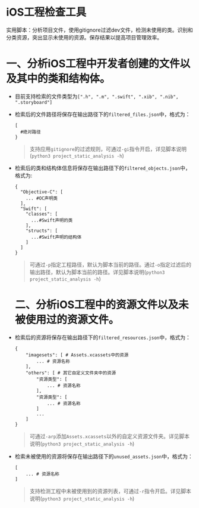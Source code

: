 # iOS工程检查工具

实用脚本：分析项目文件，使用gitignore过滤dev文件，检测未使用的类。识别和分类资源，突出显示未使用的资源。保存结果以提高项目管理效率。

# 一、分析iOS工程中开发者创建的文件以及其中的类和结构体。
- 目前支持检索的文件类型为`[".h", ".m", ".swift", ".xib", ".nib", ".storyboard"]`
- 检索后的文件路径将保存在输出路径下的`filtered_files.json`中，格式为：

  ```
  [
  	#绝对路径
  }
  ```
  
	> 支持应用`gitignore`的过滤规则，可通过`-gi`指令开启，详见脚本说明(`python3 project_static_analysis -h`)

- 检索后的类和结构体信息将保存在输出路径下的`filtered_objects.json`中，格式为:

  ```
  {
    "Objective-C": [
      ... #OC声明类
    ],
    "Swift": [
      "classes": [
        ...#Swift声明的类
      ],
      "structs": [
        ...#Swift声明的结构体
      ]
    ]
  }
  ```
  
  > 可通过`-p`指定工程路径，默认为脚本当前的路径。通过`-o`指定过滤后的输出路径，默认为脚本当前的路径。详见脚本说明(`python3 project_static_analysis -h`)
  
  
  # 二、分析iOS工程中的资源文件以及未被使用过的资源文件。
  
- 检索后的资源将保存在输出路径下的`filtered_resources.json`中，格式为：

	```
	{
		"imagesets": [ # Assets.xcassets中的资源
			... # 资源名称
		],
		"others": [ # 其它自定义文件夹中的资源
			"资源类型": [
				... # 资源名称
			],
			"资源类型": [
				... # 资源名称
			]
			...
		]
	}
	```

	> 可通过`-arp`添加`Assets.xcassets`以外的自定义资源文件夹。详见脚本说明(`python3 project_static_analysis -h`)

- 检索未被使用的资源将保存在输出路径下的`unused_assets.json`中，格式为：

	```
	[
		... # 资源名称
	]
	```
  > 支持检测工程中未被使用到的资源列表，可通过`-r`指令开启。详见脚本说明(`python3 project_static_analysis -h`)

